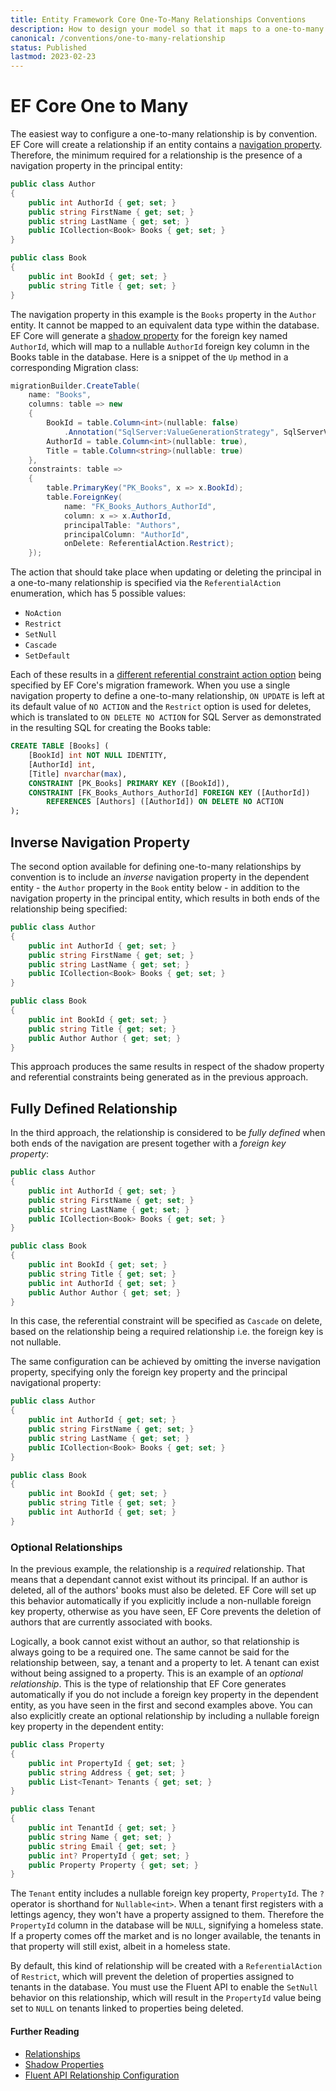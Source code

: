 ```yaml
---
title: Entity Framework Core One-To-Many Relationships Conventions
description: How to design your model so that it maps to a one-to-many relationship by convention in Entity Framework Core
canonical: /conventions/one-to-many-relationship
status: Published
lastmod: 2023-02-23
---
```


# EF Core One to Many

The easiest way to configure a one-to-many relationship is by convention. EF Core will create a relationship if an entity contains a [navigation property](/relationships#navigation-properties). Therefore, the minimum required for a relationship is the presence of a navigation property in the principal entity:

```csharp
public class Author
{
    public int AuthorId { get; set; }
    public string FirstName { get; set; }
    public string LastName { get; set; }
    public ICollection<Book> Books { get; set; }
}

public class Book
{
    public int BookId { get; set; }
    public string Title { get; set; }
}
```
The navigation property in this example is the `Books` property in the `Author` entity. It cannot be mapped to an equivalent data type within the database. EF Core will generate a [shadow property](/model/shadow-properties) for the foreign key named `AuthorId`, which will map to a nullable `AuthorId` foreign key column in the Books table in the database. Here is a snippet of the `Up` method in a corresponding Migration class:

```csharp
migrationBuilder.CreateTable(
    name: "Books",
    columns: table => new
    {
        BookId = table.Column<int>(nullable: false)
            .Annotation("SqlServer:ValueGenerationStrategy", SqlServerValueGenerationStrategy.IdentityColumn),
        AuthorId = table.Column<int>(nullable: true),
        Title = table.Column<string>(nullable: true)
    },
    constraints: table =>
    {
        table.PrimaryKey("PK_Books", x => x.BookId);
        table.ForeignKey(
            name: "FK_Books_Authors_AuthorId",
            column: x => x.AuthorId,
            principalTable: "Authors",
            principalColumn: "AuthorId",
            onDelete: ReferentialAction.Restrict);
    });
``` 


The action that should take place when updating or deleting the principal in a one-to-many relationship is specified via the `ReferentialAction` enumeration, which has 5 possible values: 
- `NoAction` 
- `Restrict` 
- `SetNull`
- `Cascade`
- `SetDefault`

Each of these results in a [different referential constraint action option](/relationships/referential-constraint-action-options) being specified by EF Core's migration framework. When you use a single navigation property to define a one-to-many relationship, `ON UPDATE` is left at its default value of `NO ACTION` and the `Restrict` option is used for deletes, which is translated to `ON DELETE NO ACTION` for SQL Server as demonstrated in the resulting SQL for creating the Books table:
```sql
CREATE TABLE [Books] (
    [BookId] int NOT NULL IDENTITY,
    [AuthorId] int,
    [Title] nvarchar(max),
    CONSTRAINT [PK_Books] PRIMARY KEY ([BookId]),
    CONSTRAINT [FK_Books_Authors_AuthorId] FOREIGN KEY ([AuthorId])  
        REFERENCES [Authors] ([AuthorId]) ON DELETE NO ACTION
);
```

## Inverse Navigation Property

The second option available for defining one-to-many relationships by convention is to include an _inverse_ navigation property in the dependent entity - the `Author` property in the `Book` entity below - in addition to the navigation property in the principal entity, which results in both ends of the relationship being specified:

```csharp
public class Author
{
    public int AuthorId { get; set; }
    public string FirstName { get; set; }
    public string LastName { get; set; }
    public ICollection<Book> Books { get; set; }
}

public class Book
{
    public int BookId { get; set; }
    public string Title { get; set; }
    public Author Author { get; set; }
}
```
This approach produces the same results in respect of the shadow property and referential constraints being generated as in the previous approach.


## Fully Defined Relationship

In the third approach, the relationship is considered to be _fully defined_ when both ends of the navigation are present together with a _foreign key property_:
```csharp
public class Author
{
    public int AuthorId { get; set; }
    public string FirstName { get; set; }
    public string LastName { get; set; }
    public ICollection<Book> Books { get; set; }
}

public class Book
{
    public int BookId { get; set; }
    public string Title { get; set; }
    public int AuthorId { get; set; }
    public Author Author { get; set; }
}
```

In this case, the referential constraint will be specified as `Cascade` on delete, based on the relationship being a required relationship i.e. the foreign key is not nullable.  

The same configuration can be achieved by omitting the inverse navigation property, specifying only the foreign key property and the principal navigational property:
```csharp
public class Author
{
    public int AuthorId { get; set; }
    public string FirstName { get; set; }
    public string LastName { get; set; }
    public ICollection<Book> Books { get; set; }
}

public class Book
{
    public int BookId { get; set; }
    public string Title { get; set; }
    public int AuthorId { get; set; }
}
```
### Optional Relationships

In the previous example, the relationship is a _required_ relationship. That means that a dependant cannot exist without its principal. If an author is deleted, all of the authors' books must also be deleted. EF Core will set up this behavior automatically if you explicitly include a non-nullable foreign key property, otherwise as you have seen, EF Core prevents the deletion of authors that are currently associated with books.

Logically, a book cannot exist without an author, so that relationship is always going to be a required one. The same cannot be said for the relationship between, say, a tenant and a property to let. A tenant can exist without being assigned to a property. This is an example of an _optional relationship_. This is the type of relationship that EF Core generates automatically if you do not include a foreign key property in the dependent entity, as you have seen in the first and second examples above. You can also explicitly create an optional relationship by including a nullable foreign key property in the dependent entity:

```csharp 
public class Property
{
    public int PropertyId { get; set; }
    public string Address { get; set; }
    public List<Tenant> Tenants { get; set; }
}

public class Tenant
{
    public int TenantId { get; set; }
    public string Name { get; set; }
    public string Email { get; set; }
    public int? PropertyId { get; set; }
    public Property Property { get; set; }
}
```

The `Tenant` entity includes a nullable foreign key property, `PropertyId`. The `?` operator is shorthand for `Nullable<int>`.  When a tenant first registers with a lettings agency, they won't have a property assigned to them. Therefore the `PropertyId` column in the database will be `NULL`, signifying a homeless state. If a property comes off the market and is no longer available, the tenants in that property will still exist, albeit in a homeless state. 

By default, this kind of relationship will be created with a `ReferentialAction` of `Restrict`, which will prevent the deletion of properties assigned to tenants in the database. You must use the Fluent API to enable the `SetNull` behavior on this relationship, which will result in the `PropertyId` value being set to `NULL` on tenants linked to properties being deleted. 

#### Further Reading

- [Relationships](/relationships)
- [Shadow Properties](/model/shadow-properties)
- [Fluent API Relationship Configuration](/configuration/one-to-many-relationship-configuration)




